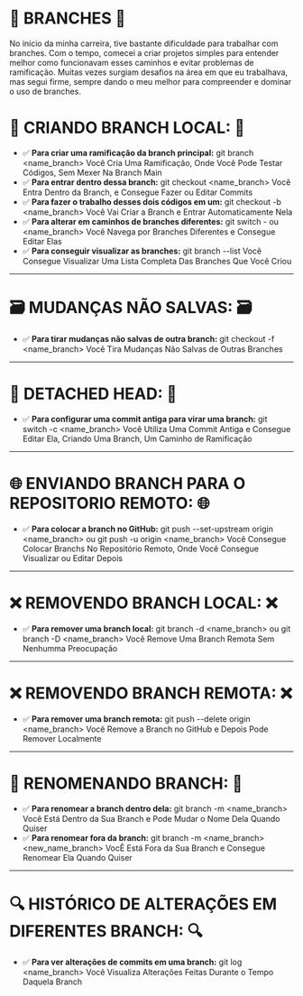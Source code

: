 # 📌 BRANCHES 📌
No início da minha carreira, tive bastante dificuldade para trabalhar com branches. Com o tempo, comecei a criar projetos simples para entender melhor como funcionavam esses caminhos e evitar problemas de ramificação. Muitas vezes surgiam desafios na área em que eu trabalhava, mas segui firme, sempre dando o meu melhor para compreender e dominar o uso de branches.

# 📁 CRIANDO BRANCH LOCAL: 📁
- ✅ **Para criar uma ramificação da branch principal:** git branch <name_branch>
Você Cria Uma Ramificação, Onde Você Pode Testar Códigos, Sem Mexer Na Branch Main
- ✅ **Para entrar dentro dessa branch:** git checkout <name_branch>
Você Entra Dentro da Branch, e Consegue Fazer ou Editar Commits
- ✅ **Para fazer o trabalho desses dois códigos em um:** git checkout -b <name_branch>
Você Vai Criar a Branch e Entrar Automaticamente Nela
- ✅ **Para alterar em caminhos de branches diferentes:** git switch - ou <name_branch>
Você Navega por Branches Diferentes e Consegue Editar Elas
- ✅ **Para conseguir visualizar as branches:** git branch --list
Você Consegue Visualizar Uma Lista Completa Das Branches Que Você Criou

---

# 🗃️ MUDANÇAS NÃO SALVAS: 🗃️
- ✅ **Para tirar mudanças não salvas de outra branch:** git checkout -f <name_branch>
Você Tira Mudanças Não Salvas de Outras Branches

---

# 🔄 DETACHED HEAD: 🔄
- ✅ **Para configurar uma commit antiga para virar uma branch:** git switch -c <name_branch>
Você Utiliza Uma Commit Antiga e Consegue Editar Ela, Criando Uma Branch, Um Caminho de Ramificação

---

# 🌐 ENVIANDO BRANCH PARA O REPOSITORIO REMOTO: 🌐
- ✅ **Para colocar a branch no GitHub:** git push --set-upstream origin <name_branch> ou git push -u origin <name_branch>
Você Consegue Colocar Branchs No Repositório Remoto, Onde Você Consegue Visualizar ou Editar Depois

---

# ❌ REMOVENDO BRANCH LOCAL: ❌
- ✅ **Para remover uma branch local:** git branch -d <name_branch> ou git branch -D <name_branch>
Você Remove Uma Branch Remota Sem Nenhumma Preocupação
 
---

# ❌ REMOVENDO BRANCH REMOTA: ❌
- ✅ **Para remover uma branch remota:** git push --delete origin <name_branch>
Você Remove a Branch no GitHub e Depois Pode Remover Localmente

---

# 📄 RENOMENANDO BRANCH: 📄
- ✅ **Para renomear a branch dentro dela:** git branch -m <name_branch>
Você Está Dentro da Sua Branch e Pode Mudar o Nome Dela Quando Quiser
- ✅ **Para renomear fora da branch:** git branch -m <name_branch> <new_name_branch>
VocÊ Está Fora da Sua Branch e Consegue Renomear Ela Quando Quiser

---

# 🔍 HISTÓRICO DE ALTERAÇÕES EM DIFERENTES BRANCH: 🔍
- ✅ **Para ver alterações de commits em uma branch:** git log <name_branch>
Você Visualiza Alterações Feitas Durante o Tempo Daquela Branch